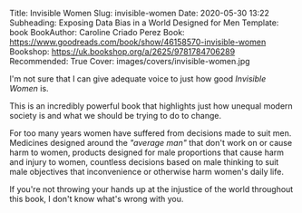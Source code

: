Title: Invisible Women
Slug: invisible-women
Date: 2020-05-30 13:22
Subheading: Exposing Data Bias in a World Designed for Men
Template: book
BookAuthor: Caroline Criado Perez
Book: https://www.goodreads.com/book/show/46158570-invisible-women
Bookshop: https://uk.bookshop.org/a/2625/9781784706289
Recommended: True
Cover: images/covers/invisible-women.jpg

I'm not sure that I can give adequate voice to just how good *Invisible Women* is.

This is an incredibly powerful book that highlights just how unequal modern society is and what we should be trying to do to change.

For too many years women have suffered from decisions made to suit men. Medicines designed around the *"average man"* that don't work on or cause harm to women, products designed for male proportions that cause harm and injury to women, countless decisions based on male thinking to suit male objectives that inconvenience or otherwise harm women's daily life.

If you're not throwing your hands up at the injustice of the world throughout this book, I don't know what's wrong with you.
